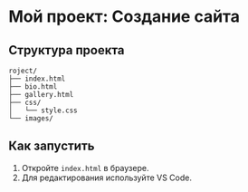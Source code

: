 # Мой проект: Создание сайта  

## Структура проекта  
```
roject/
├── index.html
├── bio.html
├── gallery.html
├── css/
│   └── style.css
└── images/
```

## Как запустить  
1. Откройте `index.html` в браузере.  
2. Для редактирования используйте VS Code.  